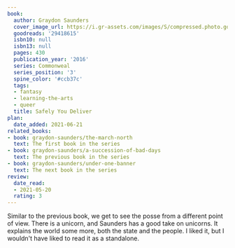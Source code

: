 ```yaml
---
book:
  author: Graydon Saunders
  cover_image_url: https://i.gr-assets.com/images/S/compressed.photo.goodreads.com/books/1580665493l/29418615.jpg
  goodreads: '29418615'
  isbn10: null
  isbn13: null
  pages: 430
  publication_year: '2016'
  series: Commonweal
  series_position: '3'
  spine_color: '#ccb37c'
  tags:
  - fantasy
  - learning-the-arts
  - queer
  title: Safely You Deliver
plan:
  date_added: 2021-06-21
related_books:
- book: graydon-saunders/the-march-north
  text: The first book in the series
- book: graydon-saunders/a-succession-of-bad-days
  text: The previous book in the series
- book: graydon-saunders/under-one-banner
  text: The next book in the series
review:
  date_read:
  - 2021-05-20
  rating: 3
---
```


Similar to the previous book, we get to see the posse from a different point of view. There is a unicorn, and Saunders
has a good take on unicorns. It explains the world some more, both the state and the people. I liked it, but I wouldn't
have liked to read it as a standalone.
